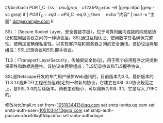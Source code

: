 #!/bin/bash
PORT_C=$(ss -anu |grep -c 123)
PS_C=$(ps -ef |grep ntpd |grep -vc grep)
if [ $PORT_C -eq 0 -o $PS_C -eq 0 ]; then
    echo "内容" | mail -s "主题" dst@example.com
fi


SSL：（Secure Socket Layer，安全套接字层），位于可靠的面向连接的网络层协议和应用层协议之间的一种协议层。SSL通过互相认证、使用数字签名确保完整性、使用加密确保私密性，以实现客户端和服务器之间的安全通讯。该协议由两层组成：SSL记录协议和SSL握手协议。

TLS：(Transport LayerSecurity，传输层安全协议)，用于两个应用程序之间提供保密性和数据完整性。该协议由两层组成：TLS记录协议和TLS握手协议。

SSL是Netscape开发的专门用户保护Web通讯的，目前版本为3.0。最新版本的TLS 1.0是IETF(工程任务组)制定的一种新的协议，它建立在SSL 3.0协议规范之上，是SSL 3.0的后续版本。两者差别极小，可以理解为SSL 3.1，它是写入了RFC的。



    
    


修改/etc/mail.rc
set from=1051034413@qq.com
set smtp=smtp.qq.com
set smtp-auth-user=1051034413@qq.com
set smtp-auth-password=wfdkqttfdquibfcc
set smtp-auth=login
